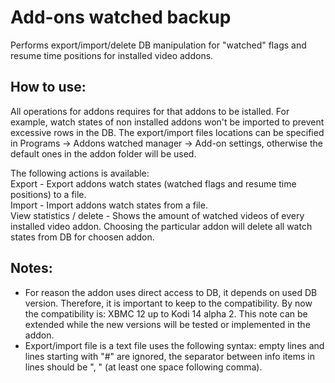 Add-ons watched backup
======================

Performs export/import/delete DB manipulation for "watched" flags and resume time positions for installed video addons.

How to use:
----------
All operations for addons requires for that addons to be istalled. For example, watch states of non installed addons won't be imported to prevent excessive rows in the DB.
The export/import files locations can be specified in Programs -> Addons watched manager -> Add-on settings, otherwise the default ones in the addon folder will be used.

The following actions is available:  
  Export - Export addons watch states (watched flags and resume time positions) to a file.  
  Import - Import addons watch states from a file.  
  View statistics / delete - Shows the amount of watched videos of every installed video addon. Choosing the particular addon will delete all watch states from DB for choosen addon.

Notes:
-----
* For reason the addon uses direct access to DB, it depends on used DB version. Therefore, it is important to keep to the compatibility. By now the compatibility is: XBMC 12 up to Kodi 14 alpha 2. This note can be extended while the new versions will be tested or implemented in the addon.
* Export/import file is a text file uses the following syntax: empty lines and lines starting with "#" are ignored, the separator between info items in lines should be ", " (at least one space following comma).